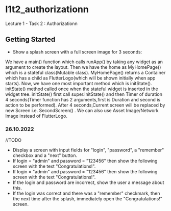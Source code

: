 # l1t2_authorizationn

Lecture 1 - Task 2 : Authorizationn

## Getting Started

 - Show a splash screen with a full screen image for 3 seconds:
 
 We have a main() function which calls runApp() by taking any widget as an argument to create the layout. Then we have the home as MyHomePage() which is a stateful class(Mutable class). MyHomePage() returns a Container which has a child as FlutterLogo(which will be shown initially when app starts). Now, we have one most important method which is initState(). initState() method called once when the stateful widget is inserted in the widget tree. initState() first call super.initState() and then Timer of duration 4 seconds(Timer function has 2 arguments,first is Duration and second is action to be performed). After 4 seconds,Current screen will be replaced by new Screen i.e. SecondScreen() . We can also use Asset Image/Network Image instead of FlutterLogo.
 ### 26.10.2022

//TODO

 - Display a screen with input fields for "login", "password", a "remember" checkbox and a "next" button.
 - If login = "admin" and password = "123456" then show the following screen with the text "Congratulations!".
 - If login = "admin" and password = "123456" then show the following screen with the text "Congratulations!".
 - If the login and password are incorrect, show the user a message about this.
- If the login was correct and there was a "remember" checkmark, then the next time after the splash, immediately open the "Congratulations!" screen.